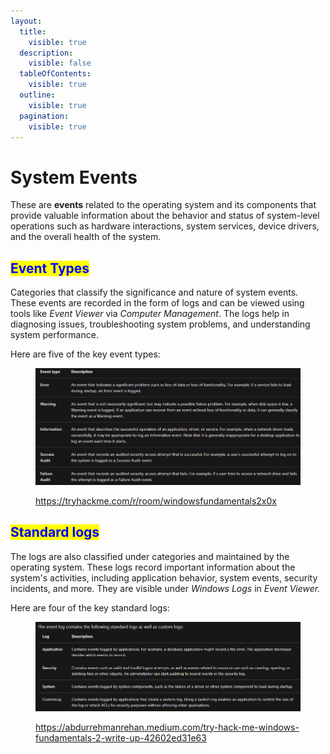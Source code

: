 ```yaml
---
layout:
  title:
    visible: true
  description:
    visible: false
  tableOfContents:
    visible: true
  outline:
    visible: true
  pagination:
    visible: true
---
```


# System Events

These are **events** related to the operating system and its components that provide valuable information about the behavior and status of system-level operations such as hardware interactions, system services, device drivers, and the overall health of the system.

## <mark style="color:blue;">Event Types</mark>

Categories that classify the significance and nature of system events. These events are recorded in the form of logs and can be viewed using tools like _Event Viewer_ via _Computer Management_. The logs help in diagnosing issues, troubleshooting system problems, and understanding system performance.

Here are five of the key event types:

<figure><img src="../../.gitbook/assets/image (257) (1).png" alt=""><figcaption><p><a href="https://tryhackme.com/r/room/windowsfundamentals2x0x">https://tryhackme.com/r/room/windowsfundamentals2x0x</a></p></figcaption></figure>

## <mark style="color:blue;">Standard logs</mark>

The logs are also classified under categories and maintained by the operating system. These logs record important information about the system's activities, including application behavior, system events, security incidents, and more. They are visible under _Windows Logs_ in _Event Viewer._

Here are four of the key standard logs:

<figure><img src="../../.gitbook/assets/image (5) (1) (1) (1) (1) (1) (1).png" alt=""><figcaption><p><a href="https://abdurrehmanrehan.medium.com/try-hack-me-windows-fundamentals-2-write-up-42602ed31e63">https://abdurrehmanrehan.medium.com/try-hack-me-windows-fundamentals-2-write-up-42602ed31e63</a></p></figcaption></figure>
